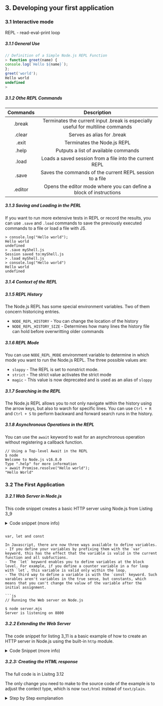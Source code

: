 <h2>3. Developing your first application</h2>

<h3>3.1 Interactive mode</h3>

REPL - read-eval-print loop

<h5>3.1.1 General Use</h5>

```js
// Definition of a Simple Node.js REPL Function
> function greet(name) {
console.log(`Hello ${name}`);
};
greet('world');
Hello world
undefined
>
```

<h5>3.1.2 Othe REPL Commands</h5>

|   Commands   |                                   Description                                   |
| :----------: | :-----------------------------------------------------------------------------: |
|    .break    | Terminates the current input .break is especially useful for multiline commands |
|    .clear    |                           Serves as alias for .break                            |
|    .exit     |                           Terminates the Node.js REPL                           |
|    .help     |                      Putputs a list of available commands                       |
| .load <file> |             Loads a saved session from a file into the current REPL             |
|    .save     |            Saves the commands of the current REPL session to a file             |
|   .editor    |       Opens the editor mode where you can define a block of instructions        |

<h5>3.1.3 Saving and Loading in the PERL</h5>

If you want to run more extensive tests in REPL or record the results, you can use `.save` and `.load` commands to save the previously executed commands to a file or load a file with JS.

```repl
> console.log("Hello world");
Hello world
undefined
> .save myShell.js
Session saved to:myShell.js
> .load myShell.js
> console.log("Hello world")
Hello world
undefined
```

<h5>3.1.4 Context of the REPL</h5>

<h5>3.1.5 REPL History</h5>

The Node.js REPL has some special environment variables. Two of them concern historicing entries.

- `NODE_REPL_HISTORY` - You can change the location of the history
- `NODE_REPL_HISTORY_SIZE` - Determines how many lines the history file can hold before overwritting older commands

<h5>3.1.6 REPL Mode</h5>

You can use `NODE_REPL_MODE` environment variable to determine in which mode you want to run the Node.js REPL.
The three possible values are:

- `sloppy` - The REPL is set to nonstrict mode.
- `strict` - The strict value activates the strict mode
- `magic` - This value is now deprecated and is used as an alias of `sloppy`

<h5>3.1.7 Searching in the REPL</h5>

The Node.js REPL allows you to not only navigate within the history using the arrow keys, but also to warch for specific lines.
You can use `Ctrl + R` and `Ctrl + S` to perform backward and forward search runs in the history.

<h5>3.1.8 Asynchronous Operations in the REPL</h5>

You can use the `await` keyword to wait for an asynchronous operation without registering a callback function.

```repl
// Using a Top-level Await in the REPL
$ node
Welcome to Node.js v16.8.0
Type ".help" for more information
> await Promise.resolve("Hello world");
"Hello World"
```

<h3>3.2 The First Application</h3>

<h5>3.2.1 Web Server in Node.js</h5>

This code snippet creates a basic HTTP server using Node.js from Listing 3_9

<details>
  <summary>Code snippet (more info)</summary>

- Step 1: Importing the HTTP Module

  This line imports the `createServer` function from the `http` module, which is part of Node.js's core modules. The `http` module provides the functionality to create and manage an `HTTP` server.

```js
import { createServer } from "http";
```

- Step 2: Creating the Server
  - The `createServer()` function is called to create a new HTTP server instance. However, unlike the previous example, no request handler function (callback) is provided as an argument.
  - Without a request handler, the server will not respond to incoming HTTP requests with any content. Instead, it will return a `404 Not Found` status for every request, since no handling logic is provided.

```js
const server = createServer();
```

- Step 3: Listening on Port 8080

  - `server.listen(8080, () => {...})` tells the server to start listening for incoming connections on port 8080.
  - The second argument is a callback function that is executed once the server successfully starts listening. - Inside this callback, `console.log` is used to print a message indicating that the server is listening on port 8080.

  ```js
  server.listen(8080, () => {
    console.log(`Server is listening on ${server.address().port}`);
  });
  ```

</details>

````

var, let and const

In Javascript, there are now three ways available to define variables.
- If you define your variables by prefixing them with the `var` keyword, this has the effect that the variable is valid in the current function and all subfuctions.
- The `let` keyword enables you to define variables at the block level. For example, if you define a counter variable in a for loop with `let`, this variable is valid only within the loop.
- The third way to define a variable is with the `const` keyword. Such varables aren't variables in the true sense, but constants, which means that you can't change the valuw of the variable after the initial assignment.

```js
// Running the Web server on Node.js

$ node server.mjs
Server is listening on 8800
````

<h5>3.2.2 Extending the Web Server</h5>

The code snippet for listing 3_11 is a basic example of how to create an HTTP server in Node.js using the built-in `http` module.

<details>
  <summary>Code Snippet (more info)</summary>

- Step 1: Importing the HTTP module

Import the `createServer` function from `http` module, which is a core module in Node.js for creating HTTP servers.

```js
import { createServer } from "http";
```

- Step 2: Creating the Server

  - `createServer` is called to create a new HTTP server. This functio takes a callback function as an argument. The callback is invoked every time a request is made to the server.
  - Callback function:
    - Parameters:
      - `request`: This object contains information about the incomming HTTP request (e.g, method, headers, URL)
      - `response`: This object is used to send a response back to the client
    - Response Handling
      - `response.writeHead(200, {"content-type": "text/plain; charset=utf-8"});`
        This line sends a response header to the client. The status code is `200` indicates that the request was successful. The `content-type` is set to `text/plain` with UTF-8 encoding, meanding the response will be a plain text/
      - `response.write("Hello")`
        This sends the string "Hello" as part of the response body.
      - `response.end("World\n")`
        This ends the response, sending the string `World` and a newline character `\n` to the client. After calling `end` , the response is complete, and no further data can be sent.

```js
// Step 2: Creating the server

const server = createServer((request, response) => {
  response.writeHead(200, { "content-type": "text/plain; charset=utf-8" });
  response.write("Hello");
  response.end("World\n");
});
```

- Step 3: Listening on Port 8080
  - `server.listen(8080, () => {...}` tells the server to start listening for incomming connections on port 8080.
  - The callback function passes to `listen` is executed once the server starts listening.
  - Inside the callback, `console.log` prints a message to the console indicating that the server is listening on pot 8080

```js
server.listen(8080, () => {
  console.log(`Server is listening to ${server.address().post}`);
});
```

</details>

<h5>3.2.3: Creating the HTML response</h5>

The full code is in Lisitng 3.12

The only change you need to make to the source code of the example is to adjust the contect type, which is now `text/html` instead of `text/plain`.

<details>
  <summary>Step by Step exmplanation</summary>

- Step 1: Importing the HTTP module

This line imports the `creatServer` funcion from the built-in `http` module in Node.js.

```js
import { createServer } from "http";
```

- Step 2: Creating the server:

The `createServer` function is called with a callback function that gets executed every time a request is made to the server.
This callback function takes two arguments: `request` (which contains information about the incoming request) and `response` (which is used to send a response back to the client).

```js
const server = createServer((request, response) => {
  ...
});
```

- Step 3: Setting the response header:

This line sets the response's HTTP status code to `200` (which means OK) and the contect type to `text/html` with a UTF-8 character encoding. This tells the browser that the server is sending an HTML document.

```js
response.writeHead(200, { "content-type": "text/html; charset=utf-8" });
```

- Step 4: Defining the response body:

Here, the server prepares an HTML document tag as a string. This HTML code includes a simple webpage with a "Hello World" message in green `<h1>` heading.

```js
const body = `<!DOCTYPE html>
  <html>
    <head>
      <meta charset="utf-8">
      <title>Node.js Demo</title>
    </head>
    <body>
      <h1 style="color:green">Hello World</h1>
    </body>
  </html>`;
```

- Step 5: Sending the response:

This line sends the HTML document as the response the the client and ends the response process.

```js
response.end(body);
```

- Step 6: Starting the server:

Finally the sever starts listening for incoming request on port `8080`.

```js
server.listen(8080, () => {
  console.log(
    `Server is listening to http://localhost:${server.address().port}`
  );
});
```

</details>
